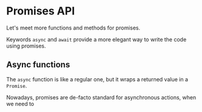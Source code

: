 # Promises API

Let's meet more functions and methods for promises.



Keywords `async` and `await` provide a more elegant way to write the code using promises.

## Async functions

The `async` function is like a regular one, but it wraps a returned value in a `Promise`.



Nowadays, promises are de-facto standard for asynchronous actions, when we need to
